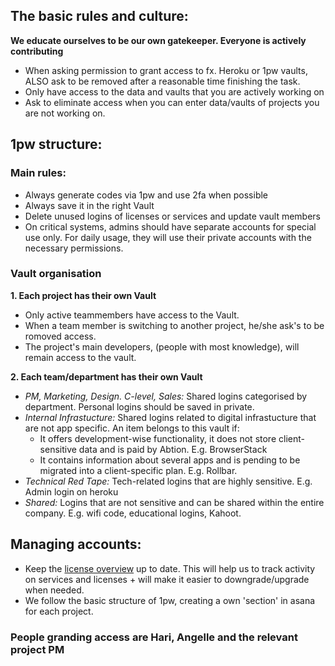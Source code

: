 ## The basic rules and culture:
**We educate ourselves to be our own gatekeeper. Everyone is actively contributing**
  - When asking permission to grant access to fx. Heroku or 1pw vaults, ALSO ask to be removed after a reasonable time finishing the task. 
  - Only have access to the data and vaults that you are actively working on
  - Ask to eliminate access when you can enter data/vaults of projects you are not working on.

## 1pw structure:
### Main rules:
  - Always generate codes via 1pw and use 2fa when possible
  - Always save it in the right Vault
  - Delete unused logins of licenses or services and update vault members
  - On critical systems, admins should have separate accounts for special use only. For daily usage, they will use their private accounts with the necessary permissions.
  
### Vault organisation
**1. Each project has their own Vault**
  - Only active teammembers have access to the Vault. 
  - When a team member is switching to another project, he/she ask's to be romoved access.
  - The project's main developers, (people with most knowledge), will remain access to the vault.

**2. Each team/department has their own Vault**
  - _PM, Marketing, Design. C-level, Sales:_ Shared logins categorised by department. Personal logins should be saved in private.
  - _Internal Infrastucture:_ Shared logins related to digital infrastucture that are not app specific. An item belongs to this vault if:
    - It offers development-wise functionality, it does not store client-sensitive data and is paid by Abtion. E.g. BrowserStack
    -  It contains information about several apps and is pending to be migrated into a client-specific plan. E.g. Rollbar.
  - _Technical Red Tape:_ Tech-related logins that are highly sensitive. E.g. Admin login on heroku
  - _Shared:_ Logins that are not sensitive and can be shared within the entire company. E.g. wifi code, educational logins, Kahoot.

## Managing accounts:
  - Keep the [license overview](https://app.asana.com/0/1149529931138025/list) up to date. This will help us to track activity on services and licenses + will make it easier to downgrade/upgrade when needed. 
  - We follow the basic structure of 1pw, creating a own 'section' in asana for each project. 

### People granding access are Hari, Angelle and the relevant project PM
